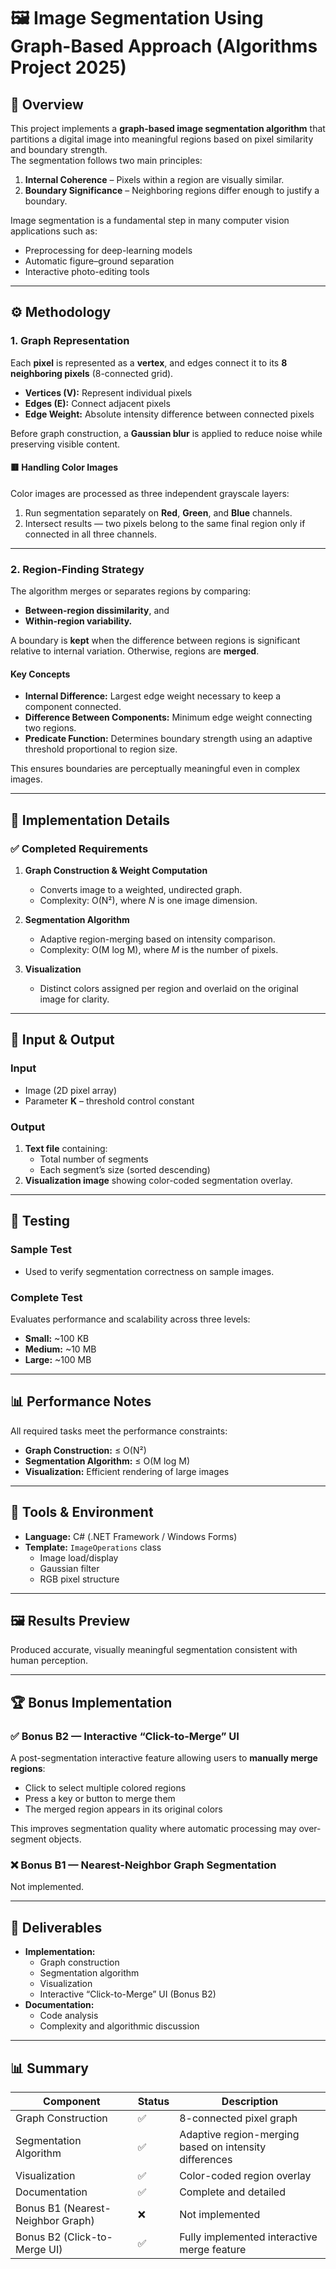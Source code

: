 # 🖼️ Image Segmentation Using Graph-Based Approach (Algorithms Project 2025)

## 📖 Overview

This project implements a **graph-based image segmentation algorithm** that partitions a digital image into meaningful regions based on pixel similarity and boundary strength.  
The segmentation follows two main principles:

1. **Internal Coherence** – Pixels within a region are visually similar.  
2. **Boundary Significance** – Neighboring regions differ enough to justify a boundary.

Image segmentation is a fundamental step in many computer vision applications such as:

- Preprocessing for deep-learning models  
- Automatic figure–ground separation  
- Interactive photo-editing tools  

---

## ⚙️ Methodology

### 1. Graph Representation

Each **pixel** is represented as a **vertex**, and edges connect it to its **8 neighboring pixels** (8-connected grid).

- **Vertices (V):** Represent individual pixels  
- **Edges (E):** Connect adjacent pixels  
- **Edge Weight:** Absolute intensity difference between connected pixels  

Before graph construction, a **Gaussian blur** is applied to reduce noise while preserving visible content.

#### 🟥 Handling Color Images

Color images are processed as three independent grayscale layers:

1. Run segmentation separately on **Red**, **Green**, and **Blue** channels.  
2. Intersect results — two pixels belong to the same final region only if connected in all three channels.

---

### 2. Region-Finding Strategy

The algorithm merges or separates regions by comparing:

- **Between-region dissimilarity**, and  
- **Within-region variability.**

A boundary is **kept** when the difference between regions is significant relative to internal variation. Otherwise, regions are **merged**.

#### Key Concepts

- **Internal Difference:** Largest edge weight necessary to keep a component connected.  
- **Difference Between Components:** Minimum edge weight connecting two regions.  
- **Predicate Function:** Determines boundary strength using an adaptive threshold proportional to region size.  

This ensures boundaries are perceptually meaningful even in complex images.

---

## 🧮 Implementation Details

### ✅ Completed Requirements

1. **Graph Construction & Weight Computation**  
   - Converts image to a weighted, undirected graph.  
   - Complexity: O(N²), where *N* is one image dimension.  

2. **Segmentation Algorithm**  
   - Adaptive region-merging based on intensity comparison.  
   - Complexity: O(M log M), where *M* is the number of pixels.  

3. **Visualization**  
   - Distinct colors assigned per region and overlaid on the original image for clarity.  

---

## 🧩 Input & Output

### **Input**

- Image (2D pixel array)  
- Parameter **K** – threshold control constant  

### **Output**

1. **Text file** containing:  
   - Total number of segments  
   - Each segment’s size (sorted descending)  
2. **Visualization image** showing color-coded segmentation overlay.

---

## 🧪 Testing

### **Sample Test**

- Used to verify segmentation correctness on sample images.

### **Complete Test**

Evaluates performance and scalability across three levels:

- **Small:** ~100 KB  
- **Medium:** ~10 MB  
- **Large:** ~100 MB  

---

## 📊 Performance Notes

All required tasks meet the performance constraints:

- **Graph Construction:** ≤ O(N²)  
- **Segmentation Algorithm:** ≤ O(M log M)  
- **Visualization:** Efficient rendering of large images  

---

## 🧰 Tools & Environment

- **Language:** C# (.NET Framework / Windows Forms)  
- **Template:** `ImageOperations` class  
  - Image load/display  
  - Gaussian filter  
  - RGB pixel structure

---

## 🖼️ Results Preview

Produced accurate, visually meaningful segmentation consistent with human perception.

---

## 🏆 Bonus Implementation

### ✅ Bonus B2 — Interactive “Click-to-Merge” UI

A post-segmentation interactive feature allowing users to **manually merge regions**:

- Click to select multiple colored regions
- Press a key or button to merge them  
- The merged region appears in its original colors  

This improves segmentation quality where automatic processing may over-segment objects.

### ❌ Bonus B1 — Nearest-Neighbor Graph Segmentation

Not implemented.

---

## 📂 Deliverables

- **Implementation:**  
  - Graph construction  
  - Segmentation algorithm  
  - Visualization  
  - Interactive “Click-to-Merge” UI (Bonus B2)  
- **Documentation:**  
  - Code analysis  
  - Complexity and algorithmic discussion  

---

## 📊 Summary

| Component | Status | Description |
|------------|---------|-------------|
| Graph Construction | ✅ | 8-connected pixel graph |
| Segmentation Algorithm | ✅ | Adaptive region-merging based on intensity differences |
| Visualization | ✅ | Color-coded region overlay |
| Documentation | ✅ | Complete and detailed |
| Bonus B1 (Nearest-Neighbor Graph) | ❌ | Not implemented |
| Bonus B2 (Click-to-Merge UI) | ✅ | Fully implemented interactive merge feature |

